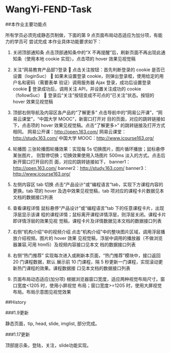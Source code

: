 # WangYi-FEND-Task


##本作业主要功能点 

所有学员必须完成静态页制做，下面的第 9 点页面布局动态适应为加分项，有能力的学员可 尝试完成  本作业具体功能要求如下： 

1. 关闭顶部通知条 点击顶部通知条中的“X 不再提醒”后，刷新页面不再出现此通知条（使用本地 cookie 实现）。点击项的 hover 效果见视觉稿 

2. 关注“网易教育产品部”/登录  点击关注按钮：首先判断登录的 cookie 是否已设置（loginSuc）  如果未设置登录 cookie，则弹出登录框，使用给定的用户名和密码（需要表单 验证）调用服务器 Ajax 登录，成功后设置登录 cookie  登录成功后，调用关注 API，并设置关注成功的 cookie（followSuc）  登录后“关注”按钮变成不可点的“已关注”状态。按钮的 hover 效果见视觉稿 

3. 顶部右侧导航及内容区各产品的“了解更多” 点击导航中的“网易公开课”，“网易云课堂”，“中国大学 MOOC”，新窗口打开对 目的页面，对应的跳转链接如下，点击项的 hover 效果见视觉稿。点击“了解更多>” 的跳转链接及打开方式相同。 网易公开课：http://open.163.com/ 网易云课堂：http://study.163.com/ 中国大学 MOOC：http://www.icourse163.org/ 

4. 轮播图 三张轮播图轮播效果：实现每 5s 切换图片，图片循环播放；鼠标悬停某张图片， 则暂停切换；切换效果使用入场图片 500ms 淡入的方式。点击后新开窗口打开目的页 面，对应的跳转链接如下， banner1：http://open.163.com/ banner2：http://study.163.com/ banner3：http://www.icourse163.org/ 

5. 左侧内容区 tab 切换 点击“产品设计”或“编程语言”tab，实现下方课程内容的更换。tab 项的 hover 及选中效果见视觉稿，tab 项对应的课程卡片数据见本文档的数据接口列表 

6. 查看课程详情 鼠标悬停“产品设计”或“编程语言”tab 下的任意课程卡片，出现浮层显示该课 程的课程详情；鼠标离开课程详情浮层，则浮层关闭。课程卡片即详情浮层的效果见视 觉稿，课程卡片及详情数据见本文档的数据接口列表 

7. 右侧“机构介绍”中的视频介绍 点击“机构介绍”中的整块图片区域，调用浮层播放介绍视频。图片的 hover 效果
 见视觉稿，浮层中调用的播放器（不做浏览器兼容,可用 html5）及视频内容接口见本文 档的数据接口列表 
 
8. 右侧“热门推荐” 实现每次进入或刷新本页面，“热门推荐”模块中，接口返回 20 门课程数据，默认 展示前 10 门课程，隔 5 秒更新一门课程，实现滚动更新热门课程的效果。课程数据接 口见本文档的数据接口列表 
 
9. 页面布局动态适应(加分项) 根据浏览器窗口宽度，适应两种视觉布局尺寸。窗口宽度<1205 时，使用小屏视觉 布局；窗口宽度>=1205 时，使用大屏视觉布局。布局示意图见视觉效果 


##History

###1.9更新

静态页面，tip, head, slide, imglist, 部分完成。

###1.17更新

顶部提示条，登陆，关注，slide功能实现。